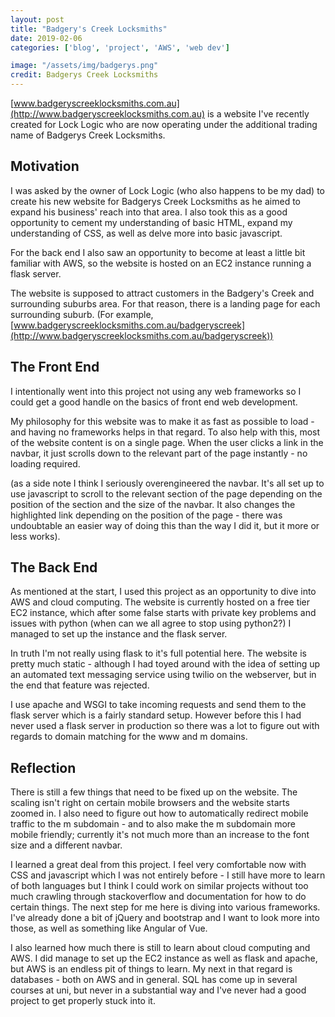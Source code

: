 ```yaml
---
layout: post
title: "Badgery's Creek Locksmiths"
date: 2019-02-06
categories: ['blog', 'project', 'AWS', 'web dev']

image: "/assets/img/badgerys.png"
credit: Badgerys Creek Locksmiths
---
```


[www.badgeryscreeklocksmiths.com.au](http://www.badgeryscreeklocksmiths.com.au) is a website I've recently created for Lock Logic who are now operating under the additional trading name of Badgerys Creek Locksmiths.

## Motivation
I was asked by the owner of Lock Logic (who also happens to be my dad) to create his new website for Badgerys Creek Locksmiths as he aimed to expand his business' reach into that area. I also took this as a good opportunity to cement my understanding of basic HTML, expand my understanding of CSS, as well as delve more into basic javascript. 

For the back end I also saw an opportunity to become at least a little bit familiar with AWS, so the website is hosted on an EC2 instance running a flask server.

The website is supposed to attract customers in the Badgery's Creek and surrounding suburbs area. For that reason, there is a landing page for each surrounding suburb. (For example, [www.badgeryscreeklocksmiths.com.au/badgeryscreek](http://www.badgeryscreeklocksmiths.com.au/badgeryscreek))

## The Front End
I intentionally went into this project not using any web frameworks so I could get a good handle on the basics of front end web development.

My philosophy for this website was to make it as fast as possible to load - and having no frameworks helps in that regard. To also help with this, most of the website content is on a single page. When the user clicks a link in the navbar, it just scrolls down to the relevant part of the page instantly - no loading required.

(as a side note I think I seriously overengineered the navbar. It's all set up to use javascript to scroll to the relevant section of the page depending on the position of the section and the size of the navbar. It also changes the highlighted link depending on the position of the page - there was undoubtable an easier way of doing this than the way I did it, but it more or less works).

## The Back End
As mentioned at the start, I used this project as an opportunity to dive into AWS and cloud computing. The website is currently hosted on a free tier EC2 instance, which after some false starts with private key problems and issues with python (when can we all agree to stop using python2?) I managed to set up the instance and the flask server.

In truth I'm not really using flask to it's full potential here. The website is pretty much static - although I had toyed around with the idea of setting up an automated text messaging service using twilio on the webserver, but in the end that feature was rejected.

I use apache and WSGI to take incoming requests and send them to the flask server which is a fairly standard setup. However before this I had never used a flask server in production so there was a lot to figure out with regards to domain matching for the www and m domains.

## Reflection
There is still a few things that need to be fixed up on the website. The scaling isn't right on certain mobile browsers and the website starts zoomed in. I also need to figure out how to automatically redirect mobile traffic to the m subdomain - and to also make the m subdomain more mobile friendly; currently it's not much more than an increase to the font size and a different navbar.

I learned a great deal from this project. I feel very comfortable now with CSS and javascript which I was not entirely before - I still have more to learn of both languages but I think I could work on similar projects without too much crawling through stackoverflow and documentation for how to do certain things. The next step for me here is diving into various frameworks. I've already done a bit of jQuery and bootstrap and I want to look more into those, as well as something like Angular of Vue.

I also learned how much there is still to learn about cloud computing and AWS. I did manage to set up the EC2 instance as well as flask and apache, but AWS is an endless pit of things to learn. My next in that regard is databases - both on AWS and in general. SQL has come up in several courses at uni, but never in a substantial way and I've never had a good project to get properly stuck into it.
